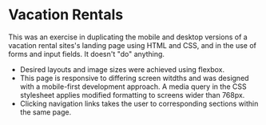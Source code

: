 # Vacation Rentals

This was an exercise in duplicating the mobile and desktop versions of a vacation rental sites's landing page using HTML and CSS, and in the use of forms and input fields.  It doesn't "do" anything.  
* Desired layouts and image sizes were achieved using flexbox.
* This page is responsive to differing screen witdths and was designed with a  mobile-first development approach.  A media query in the CSS stylesheet applies modified formatting to screens wider than 768px.
* Clicking navigation links takes the user to corresponding sections within the same page.

